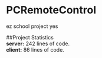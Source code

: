 # PCRemoteControl
ez school project yes    

##Project Statistics  
**server:** 242 lines of code.  
**client:** 86 lines of code.
